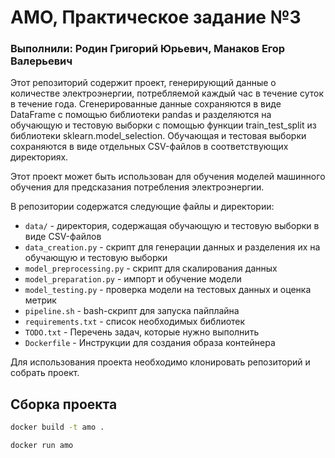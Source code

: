 # АМО, Практическое задание №3
### Выполнили: Родин Григорий Юрьевич, Манаков Егор Валерьевич

Этот репозиторий содержит проект, генерирующий данные о количестве электроэнергии, потребляемой каждый час в течение суток в течение года. Сгенерированные данные сохраняются в виде DataFrame с помощью библиотеки pandas и разделяются на обучающую и тестовую выборки с помощью функции train_test_split из библиотеки sklearn.model_selection. Обучающая и тестовая выборки сохраняются в виде отдельных CSV-файлов в соответствующих директориях.

Этот проект может быть использован для обучения моделей машинного обучения для предсказания потребления электроэнергии.

В репозитории содержатся следующие файлы и директории:

* `data/` - директория, содержащая обучающую и тестовую выборки в виде CSV-файлов
* `data_creation.py` - скрипт для генерации данных и разделения их на обучающую и тестовую выборки
* `model_preprocessing.py` - скрипт для скалирования данных
* `model_preparation.py` - импорт и обучение модели
* `model_testing.py` - проверка модели на тестовых данных и оценка метрик
* `pipeline.sh` - bash-скрипт для запуска пайплайна
* `requirements.txt` - список необходимых библиотек
* `TODO.txt` - Перечень задач, которые нужно выполнить
* `Dockerfile` - Инструкции для создания образа контейнера

Для использования проекта необходимо клонировать репозиторий и собрать проект.

## Сборка проекта

```bash
docker build -t amo .
```

```bash
docker run amo
```
